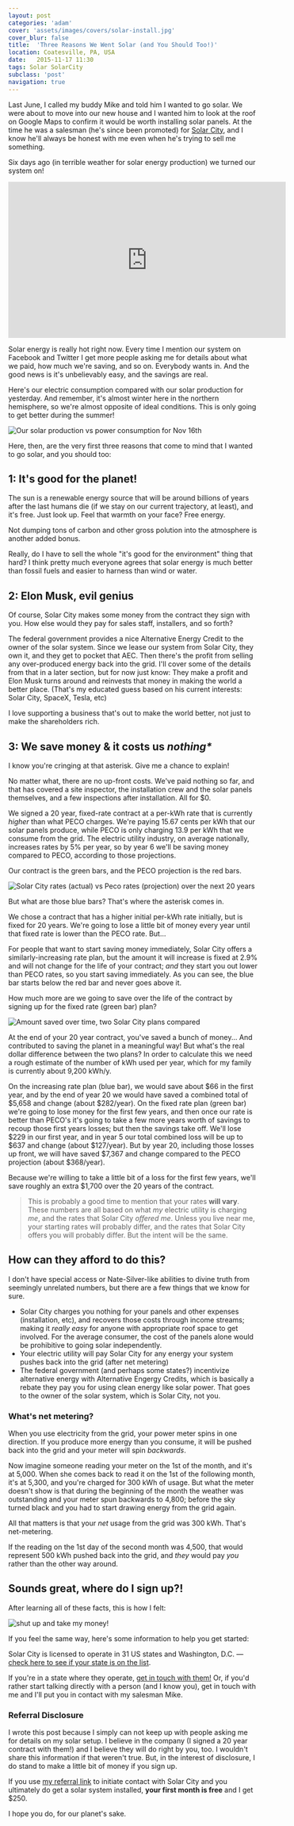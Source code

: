 ```yaml
---
layout: post
categories: 'adam'
cover: 'assets/images/covers/solar-install.jpg'
cover_blur: false
title:  'Three Reasons We Went Solar (and You Should Too!)'
location: Coatesville, PA, USA
date:   2015-11-17 11:30
tags: Solar SolarCity
subclass: 'post'
navigation: true
---
```


Last June, I called my buddy Mike and told him I wanted to go solar. We were about to move into our new house and I wanted him to look at the roof on Google Maps to confirm it would be worth installing solar panels. At the time he was a salesman (he's since been promoted) for [Solar City][ref], and I know he'll always be honest with me even when he's trying to sell me something.

Six days ago (in terrible weather for solar energy production) we turned our system on!

<iframe width="560" height="315" src="https://www.youtube.com/embed/hcAEw0Ft8G8" frameborder="0" allowfullscreen></iframe>

Solar energy is really hot right now. Every time I mention our system on Facebook and Twitter I get more people asking me for details about what we paid, how much we're saving, and so on. Everybody wants in. And the good news is it's unbelievably easy, and the savings are real.

Here's our electric consumption compared with our solar production for yesterday. And remember, it's almost winter here in the northern hemisphere, so we're almost opposite of ideal conditions. This is only going to get better during the summer!

![Our solar production vs power consumption for Nov 16th](/assets/images/posts/2015/solar-usage.png)

Here, then, are the very first three reasons that come to mind that I wanted to go solar, and you should too:

## 1: It's good for the planet!

The sun is a renewable energy source that will be around billions of years after the last humans die (if we stay on our current trajectory, at least), and it's free. Just look up. Feel that warmth on your face? Free energy.

Not dumping tons of carbon and other gross polution into the atmosphere is another added bonus.

Really, do I have to sell the whole "it's good for the environment" thing that hard? I think pretty much everyone agrees that solar energy is much better than fossil fuels and easier to harness than wind or water.

## 2: Elon Musk, evil genius

Of course, Solar City makes some money from the contract they sign with you. How else would they pay for sales staff, installers, and so forth?

The federal government provides a nice Alternative Energy Credit to the owner of the solar system. Since we lease our system from Solar City, they own it, and they get to pocket that AEC. Then there's the profit from selling any over-produced energy back into the grid. I'll cover some of the details from that in a later section, but for now just know: They make a profit and Elon Musk turns around and reinvests that money in making the world a better place. (That's my educated guess based on his current interests: Solar City, SpaceX, Tesla, etc)

I love supporting a business that's out to make the world better, not just to make the shareholders rich.

## 3: We save money & it costs us _nothing*_

I know you're cringing at that asterisk. Give me a chance to explain!

No matter what, there are no up-front costs. We've paid nothing so far, and that has covered a site inspector, the installation crew and the solar panels themselves, and a few inspections after installation. All for $0.

We signed a 20 year, fixed-rate contract at a per-kWh rate that is currently _higher_ than what PECO charges. We're paying 15.67 cents per kWh that our solar panels produce, while PECO is only charging 13.9 per kWh that we consume from the grid. The electric utility industry, on average nationally, increases rates by 5% per year, so by year 6 we'll be saving money compared to PECO, according to those projections.

Our contract is the green bars, and the PECO projection is the red bars.

![Solar City rates (actual) vs Peco rates (projection) over the next 20 years](/assets/images/posts/2015/solar-rates.png)

But what are those blue bars? That's where the asterisk comes in.

We chose a contract that has a higher initial per-kWh rate initially, but is fixed for 20 years. We're going to lose a little bit of money every year until that fixed rate is lower than the PECO rate. But...

For people that want to start saving money immediately, Solar City offers a similarly-increasing rate plan, but the amount it will increase is fixed at 2.9% and will not change for the life of your contract; _and_ they start you out lower than PECO rates, so you start saving immediately. As you can see, the blue bar starts below the red bar and never goes above it.

How much more are we going to save over the life of the contract by signing up for the fixed rate (green bar) plan?

![Amount saved over time, two Solar City plans compared](/assets/images/posts/2015/solar-savings.png)

At the end of your 20 year contract, you've saved a bunch of money... And contributed to saving the planet in a meaningful way! But what's the real dollar difference between the two plans? In order to calculate this we need a rough estimate of the number of kWh used per year, which for my family is currently about 9,200 kWh/y.

On the increasing rate plan (blue bar), we would save about $66 in the first year, and by the end of year 20 we would have saved a combined total of $5,658 and change (about $282/year). On the fixed rate plan (green bar) we're going to lose money for the first few years, and then once our rate is better than PECO's it's going to take a few more years worth of savings to recoup those first years losses; but then the savings take off. We'll lose $229 in our first year, and in year 5 our total combined loss will be up to $637 and change (about $127/year). But by year 20, including those losses up front, we will have saved $7,367 and change compared to the PECO projection (about $368/year).

Because we're willing to take a little bit of a loss for the first few years, we'll save roughly an extra $1,700 over the 20 years of the contract.

> This is probably a good time to mention that your rates **will vary**. These numbers are all based on what _my_ electric utility is charging _me_, and the rates that Solar City _offered me_. Unless you live near me, your starting rates will probably differ, and the rates that Solar City offers you will probably differ. But the intent will be the same.

## How can they afford to do this?

I don't have special access or Nate-Silver-like abilities to divine truth from seemingly unrelated numbers, but there are a few things that we know for sure.

- Solar City charges you nothing for your panels and other expenses (installation, etc), and recovers those costs through income streams; making it _really easy_ for anyone with appropriate roof space to get involved. For the average consumer, the cost of the panels alone would be prohibitive to going solar independently.
- Your electric utility will pay Solar City for any energy your system pushes back into the grid (after net metering)
- The federal government (and perhaps some states?) incentivize alternative energy with Alternative Engergy Credits, which is basically a rebate they pay you for using clean energy like solar power. That goes to the owner of the solar system, which is Solar City, not you.

### What's net metering?

When you use electricity from the grid, your power meter spins in one direction. If you produce more energy than you consume, it will be pushed back into the grid and your meter will spin _backwards_.

Now imagine someone reading your meter on the 1st of the month, and it's at 5,000. When she comes back to read it on the 1st of the following month, it's at 5,300, and you're charged for 300 kWh of usage. But what the meter doesn't show is that during the beginning of the month the weather was outstanding and your meter spun backwards to 4,800; before the sky turned black and you had to start drawing energy from the grid again.

All that matters is that your _net_ usage from the grid was 300 kWh. That's net-metering.

If the reading on the 1st day of the second month was 4,500, that would represent 500 kWh pushed back into the grid, and _they_ would pay _you_ rather than the other way around.

## Sounds great, where do I sign up?!

After learning all of these facts, this is how I felt:

![shut up and take my money!](/assets/images/posts/2015/take-my-money.gif)

If you feel the same way, here's some information to help you get started:

Solar City is licensed to operate in 31 US states and Washington, D.C. &mdash; [check here to see if your state is on the list][states].

If you're in a state where they operate, [get in touch with them!][ref] Or, if you'd rather start talking directly with a person (and I know you), get in touch with me and I'll put you in contact with my salesman Mike.

### Referral Disclosure

I wrote this post because I simply can not keep up with people asking me for details on my solar setup. I believe in the company (I signed a 20 year contract with them!) and I believe they will do right by you, too. I wouldn't share this information if that weren't true. But, in the interest of disclosure, I do stand to make a little bit of money if you sign up.

If you use [my referral link][ref] to initiate contact with Solar City and you ultimately do get a solar system installed, **your first month is free** and I get $250.

I hope you do, for our planet's sake.

[ref]: https://share.solarcity.com/adamtuttle
[states]: http://www.solarcity.com/company/contractor-licenses
